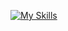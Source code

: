 [![My Skills](https://skillicons.dev/icons?i=java,kotlin,nodejs,figma&theme=light)](https://skillicons.dev)
